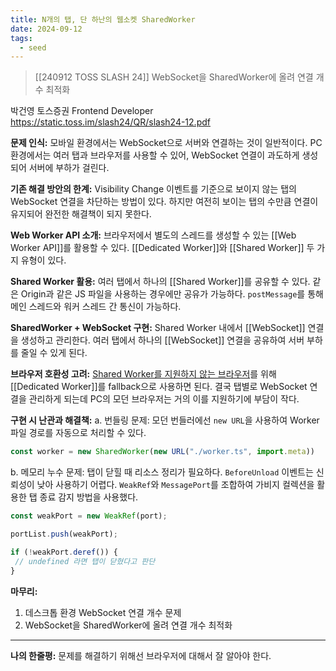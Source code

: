 ```yaml
---
title: N개의 탭, 단 하난의 웹소켓 SharedWorker
date: 2024-09-12
tags:
  - seed
---
```


> [[240912 TOSS SLASH 24]]
> WebSocket을 SharedWorker에 올려 연결 개수 최적화

박건영 토스증권 Frontend Developer
https://static.toss.im/slash24/QR/slash24-12.pdf

**문제 인식:**
모바일 환경에서는 WebSocket으로 서버와 연결하는 것이 일반적이다.
PC 환경에서는 여러 탭과 브라우저를 사용할 수 있어, WebSocket 연결이 과도하게 생성되어 서버에 부하가 걸린다.

**기존 해결 방안의 한계:**
Visibility Change 이벤트를 기준으로 보이지 않는 탭의 WebSocket 연결을 차단하는 방법이 있다.
하지만 여전히 보이는 탭의 수만큼 연결이 유지되어 완전한 해결책이 되지 못한다.

**Web Worker API 소개:**
브라우저에서 별도의 스레드를 생성할 수 있는 [[Web Worker API]]를 활용할 수 있다.
[[Dedicated Worker]]와 [[Shared Worker]] 두 가지 유형이 있다.

**Shared Worker 활용:**
여러 탭에서 하나의 [[Shared Worker]]를 공유할 수 있다.
같은 Origin과 같은 JS 파일을 사용하는 경우에만 공유가 가능하다.
`postMessage`를 통해 메인 스레드와 워커 스레드 간 통신이 가능하다.

**SharedWorker + WebSocket 구현:**
Shared Worker 내에서 [[WebSocket]] 연결을 생성하고 관리한다.
여러 탭에서 하나의 [[WebSocket]] 연결을 공유하여 서버 부하를 줄일 수 있게 된다.

**브라우저 호환성 고려:**
[Shared Worker를 지원하지 않는 브라우저](https://caniuse.com/sharedworkers)를 위해 [[Dedicated Worker]]를 fallback으로 사용하면 된다.
결국 탭별로 WebSocket 연결을 관리하게 되는데 PC의 모던 브라우저는 거의 이를 지원하기에 부담이 작다.

**구현 시 난관과 해결책:**
a. 번들링 문제:
모던 번들러에선 `new URL`을 사용하여 Worker 파일 경로를 자동으로 처리할 수 있다.

```js
const worker = new SharedWorker(new URL("./worker.ts", import.meta))
```

b. 메모리 누수 문제:
탭이 닫힐 때 리소스 정리가 필요하다.
`BeforeUnload` 이벤트는 신뢰성이 낮아 사용하기 어렵다.
`WeakRef`와 `MessagePort`를 조합하여 가비지 컬렉션을 활용한 탭 종료 감지 방법을 사용했다.

```js
const weakPort = new WeakRef(port);

portList.push(weakPort);

if (!weakPort.deref()) {
 // undefined 라면 탭이 닫혔다고 판단
}
```

**마무리:**
1. 데스크톱 환경 WebSocket 연결 개수 문제
2. WebSocket을 SharedWorker에 올려 연결 개수 최적화

---

**나의 한줄평:**
문제를 해결하기 위해선 브라우저에 대해서 잘 알아야 한다.
